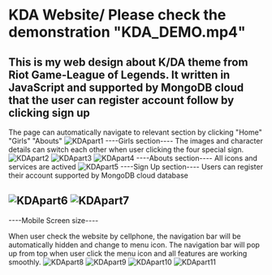 # KDA Website/ Please check the demonstration "KDA_DEMO.mp4"
This is my web design about K/DA theme from Riot Game-League of Legends. It written in JavaScript and supported by MongoDB cloud that the user can register account follow by clicking sign up
--------------------------------------------------------------------------------------------------------------------------------------------------------------------------------
The page can automatically navigate to relevant section by clicking "Home" "Girls" "Abouts"
![KDApart1](https://user-images.githubusercontent.com/61715960/152659289-c106b67e-a959-47fb-a0b4-320e2f93993b.jpg)
----Girls section----
The images and character details can switch each other when user clicking the four special sign. 
![KDApart2](https://user-images.githubusercontent.com/61715960/152659296-47d4a623-0a94-4769-a016-35c86366ceff.jpg)
![KDApart3](https://user-images.githubusercontent.com/61715960/152659309-213c4fb8-43ed-457e-81b6-5144687b40a9.jpg)
![KDApart4](https://user-images.githubusercontent.com/61715960/152659310-9940257f-e238-4364-87b0-c08cbc81e7d3.jpg)
----Abouts section----
All icons and services are actived 
![KDApart5](https://user-images.githubusercontent.com/61715960/152659322-4ef40b75-7f9e-40c4-a26a-dc6464e72a86.jpg)
----Sign Up section----
Users can register their account supported by MongoDB cloud database

![KDApart6](https://user-images.githubusercontent.com/61715960/152659323-01a146a4-e966-4d8f-8bc6-a8e83cfaa897.jpg)
![KDApart7](https://user-images.githubusercontent.com/61715960/152659324-03da7f7e-9068-408a-9a42-162b3b5ab681.jpg)
--------------------------------------------------------------------------------------------------------------------------------------------------------------------------------
----Mobile Screen size----

When user check the website by cellphone, the navigation bar will be automatically hidden and change to menu icon. The navigation bar will pop up from top when user click the menu icon and all features are working smoothly.
![KDApart8](https://user-images.githubusercontent.com/61715960/152660003-24f4deb4-4127-475f-8ba5-06bef6fd5fb5.jpg)
![KDApart9](https://user-images.githubusercontent.com/61715960/152660006-f366d581-a262-415c-a88e-d5b2db28ae47.jpg)
![KDApart10](https://user-images.githubusercontent.com/61715960/152660009-c6fe8fc8-4ec9-4fe9-a50b-061cf67aa709.jpg)
![KDApart11](https://user-images.githubusercontent.com/61715960/152660011-9042a248-b2d5-4cb3-b293-d7620bad98f1.jpg)
